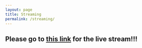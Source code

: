 ```yaml
---
layout: page
title: Streaming
permalink: /streaming/
---
```


## Please go to [this link](https://youtu.be/6RZpQP8z8Lg) for the live stream!!!


<!-- <iframe width="560" height="315" src="https://www.youtube.com/embed/VhD2UKaGcWo" frameborder="0" allow="accelerometer; autoplay; encrypted-media; gyroscope; picture-in-picture" allowfullscreen></iframe> -->
